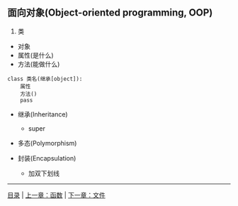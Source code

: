 ## 面向对象(Object-oriented programming, OOP)

1. 类

* 对象
* 属性(是什么)
* 方法(能做什么)

```
class 类名(继承[object]):
    属性
    方法()
    pass
```

* 继承(Inheritance)
    * super
    
* 多态(Polymorphism)

* 封装(Encapsulation)
    * 加双下划线


-----

[目录](https://github.com/ykqmain/Learning-Python-with-Git) | [上一章：函数](https://github.com/ykqmain/Learning-Python-with-Git/blob/master/text/3.md) | [下一章：文件](https://github.com/ykqmain/Learning-Python-with-Git/blob/master/text/5.md)

